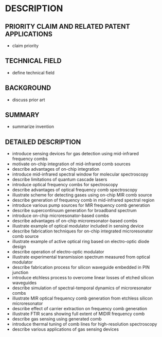 # DESCRIPTION

## PRIORITY CLAIM AND RELATED PATENT APPLICATIONS

- claim priority

## TECHNICAL FIELD

- define technical field

## BACKGROUND

- discuss prior art

## SUMMARY

- summarize invention

## DETAILED DESCRIPTION

- introduce sensing devices for gas detection using mid-infrared frequency combs
- motivate on-chip integration of mid-infrared comb sources
- describe advantages of on-chip integration
- introduce mid-infrared spectral window for molecular spectroscopy
- describe limitations of quantum cascade lasers
- introduce optical frequency combs for spectroscopy
- describe advantages of optical frequency comb spectroscopy
- illustrate scheme for detecting gases using on-chip MIR comb source
- describe generation of frequency comb in mid-infrared spectral region
- introduce various pump sources for MIR frequency comb generation
- describe supercontinuum generation for broadband spectrum
- introduce on-chip microresonator-based combs
- describe advantages of on-chip microresonator-based combs
- illustrate example of optical modulator included in sensing device
- describe fabrication techniques for on-chip integrated microresonator comb source
- illustrate example of active optical ring based on electro-optic diode design
- describe operation of electro-optic modulator
- illustrate experimental transmission spectrum measured from optical modulator
- describe fabrication process for silicon waveguide embedded in PIN junction
- introduce etchless process to overcome linear losses of etched silicon waveguides
- describe simulation of spectral-temporal dynamics of microresonator combs
- illustrate MIR optical frequency comb generation from etchless silicon microresonator
- describe effect of carrier extraction on frequency comb generation
- illustrate FTIR scans showing full extent of MIDIR frequency comb
- describe gas sensing using generated comb
- introduce thermal tuning of comb lines for high-resolution spectroscopy
- describe various applications of gas sensing devices

